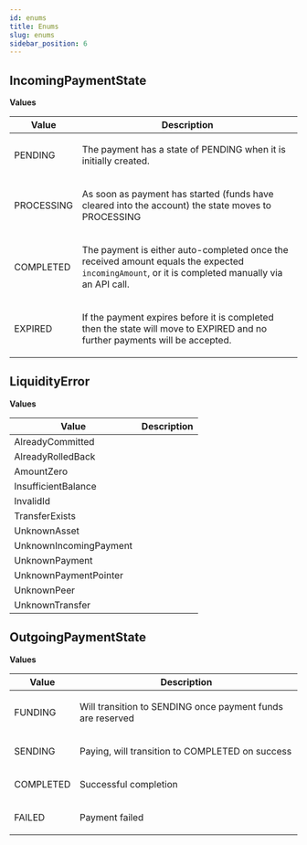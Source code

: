 ```yaml
---
id: enums
title: Enums
slug: enums
sidebar_position: 6
---
```


## IncomingPaymentState



<p style={{ marginBottom: "0.4em" }}><strong>Values</strong></p>

<table>
<thead><tr><th>Value</th><th>Description</th></tr></thead>
<tbody>
<tr>
<td>PENDING</td>
<td>
<p>The payment has a state of PENDING when it is initially created.</p>
</td>
</tr>
<tr>
<td>PROCESSING</td>
<td>
<p>As soon as payment has started (funds have cleared into the account) the state moves to PROCESSING</p>
</td>
</tr>
<tr>
<td>COMPLETED</td>
<td>
<p>The payment is either auto-completed once the received amount equals the expected <code>incomingAmount</code>, or it is completed manually via an API call.</p>
</td>
</tr>
<tr>
<td>EXPIRED</td>
<td>
<p>If the payment expires before it is completed then the state will move to EXPIRED and no further payments will be accepted.</p>
</td>
</tr>
</tbody>
</table>

## LiquidityError



<p style={{ marginBottom: "0.4em" }}><strong>Values</strong></p>

<table>
<thead><tr><th>Value</th><th>Description</th></tr></thead>
<tbody>
<tr>
<td>AlreadyCommitted</td>
<td>

</td>
</tr>
<tr>
<td>AlreadyRolledBack</td>
<td>

</td>
</tr>
<tr>
<td>AmountZero</td>
<td>

</td>
</tr>
<tr>
<td>InsufficientBalance</td>
<td>

</td>
</tr>
<tr>
<td>InvalidId</td>
<td>

</td>
</tr>
<tr>
<td>TransferExists</td>
<td>

</td>
</tr>
<tr>
<td>UnknownAsset</td>
<td>

</td>
</tr>
<tr>
<td>UnknownIncomingPayment</td>
<td>

</td>
</tr>
<tr>
<td>UnknownPayment</td>
<td>

</td>
</tr>
<tr>
<td>UnknownPaymentPointer</td>
<td>

</td>
</tr>
<tr>
<td>UnknownPeer</td>
<td>

</td>
</tr>
<tr>
<td>UnknownTransfer</td>
<td>

</td>
</tr>
</tbody>
</table>

## OutgoingPaymentState



<p style={{ marginBottom: "0.4em" }}><strong>Values</strong></p>

<table>
<thead><tr><th>Value</th><th>Description</th></tr></thead>
<tbody>
<tr>
<td>FUNDING</td>
<td>
<p>Will transition to SENDING once payment funds are reserved</p>
</td>
</tr>
<tr>
<td>SENDING</td>
<td>
<p>Paying, will transition to COMPLETED on success</p>
</td>
</tr>
<tr>
<td>COMPLETED</td>
<td>
<p>Successful completion</p>
</td>
</tr>
<tr>
<td>FAILED</td>
<td>
<p>Payment failed</p>
</td>
</tr>
</tbody>
</table>

